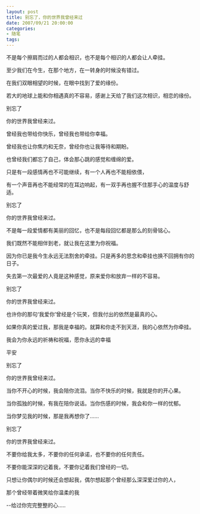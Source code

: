 ```yaml
---
layout: post
title: 别忘了，你的世界我曾经来过
date: 2007/09/21 20:00:00
categories: 
- 随笔
tags: 
---
```


不是每个擦肩而过的人都会相识，也不是每个相识的人都会让人牵挂。

至少我们在今生，在那个地方，在一转身的时候没有错过。

在我们双眼相望的时候，在眼中找到了爱的缘份。

若大的地球上能和你相遇真的不容易，感谢上天给了我们这次相识，相恋的缘份。

别忘了

你的世界我曾经来过。

曾经我也带给你快乐，曾经我也带给你幸福。

曾经我也让你焦灼和无奈，曾经你也让我等待和期盼。

也曾经我们都忘了自己，体会那心跳的感觉和缠绵的爱。

只是有一段感情再也不可能继续，有一个人再也不能相依偎，

有一个声音再也不能经常的在耳边响起，有一双手再也握不住那手心的温度与舒适。

别忘了

你的世界我曾经来过。

不是每一段爱情都有美丽的回忆，也不是每段回忆都是那么的刻骨铭心。

我们既然不能相伴到老，就让我在这里为你祝福。

因为你已是我今生永远无法割舍的牵挂。只是再多的思念和牵挂也换不回拥有你的日子。

失去第一次最爱的人竟是这种感觉，原来爱你和放弃一样的不容易。

别忘了

你的世界我曾经来过。

也许你的那句‘我爱你’曾经是个玩笑，但我付出的依然是最真的心。

如果你真的爱过我，那我是幸福的。就算和你走不到天涯，我的心依然为你牵挂。

我会为你永远的祈祷和祝福，愿你永远的幸福

平安

别忘了

你的世界我曾经来过。

当你不开心的时候，我会陪你流泪。当你不快乐的时候，我就是你的开心果。

当你孤独的时候，有我在陪你说话。当你伤感的时候，我会和你一样的忧郁。

当你梦见我的时候，那是我再想你了......

别忘了

你的世界我曾经来过。

不要你给我太多，不要你的任何承诺，也不要你的任何责任。

不要你能深深的记着我，不要你记着我们曾经的一切。

只想让你偶尔的时候还会想起我，偶尔想起那个曾经那么深深爱过你的人，

那个曾经带着微笑给你温柔的我

--给过你完完整整的心.....
